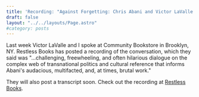 ```yaml
---
title: 'Recording: "Against Forgetting: Chris Abani and Victor LaValle at Community Bookstore"'
draft: false
layout: "../../layouts/Page.astro"
#category: posts
---
```

Last week Victor LaValle and I spoke at Community Bookstore in Brooklyn, NY. Restless Books has posted a recording of the conversation, which they said was "...challenging, freewheeling, and often hilarious dialogue on the complex web of transnational politics and cultural reference that informs Abani's audacious, multifacted, and, at times, brutal work."

They will also post a transcript soon. Check out the recording at [Restless Books](https://www.restlessbooks.com/blog/2014/2/3/chris-abani-at-community-bookstore).